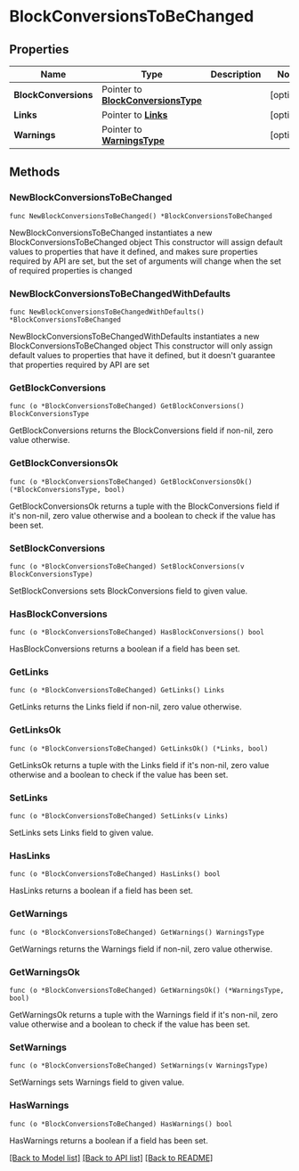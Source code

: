 # BlockConversionsToBeChanged

## Properties

Name | Type | Description | Notes
------------ | ------------- | ------------- | -------------
**BlockConversions** | Pointer to [**BlockConversionsType**](BlockConversionsType.md) |  | [optional] 
**Links** | Pointer to [**Links**](Links.md) |  | [optional] 
**Warnings** | Pointer to [**WarningsType**](WarningsType.md) |  | [optional] 

## Methods

### NewBlockConversionsToBeChanged

`func NewBlockConversionsToBeChanged() *BlockConversionsToBeChanged`

NewBlockConversionsToBeChanged instantiates a new BlockConversionsToBeChanged object
This constructor will assign default values to properties that have it defined,
and makes sure properties required by API are set, but the set of arguments
will change when the set of required properties is changed

### NewBlockConversionsToBeChangedWithDefaults

`func NewBlockConversionsToBeChangedWithDefaults() *BlockConversionsToBeChanged`

NewBlockConversionsToBeChangedWithDefaults instantiates a new BlockConversionsToBeChanged object
This constructor will only assign default values to properties that have it defined,
but it doesn't guarantee that properties required by API are set

### GetBlockConversions

`func (o *BlockConversionsToBeChanged) GetBlockConversions() BlockConversionsType`

GetBlockConversions returns the BlockConversions field if non-nil, zero value otherwise.

### GetBlockConversionsOk

`func (o *BlockConversionsToBeChanged) GetBlockConversionsOk() (*BlockConversionsType, bool)`

GetBlockConversionsOk returns a tuple with the BlockConversions field if it's non-nil, zero value otherwise
and a boolean to check if the value has been set.

### SetBlockConversions

`func (o *BlockConversionsToBeChanged) SetBlockConversions(v BlockConversionsType)`

SetBlockConversions sets BlockConversions field to given value.

### HasBlockConversions

`func (o *BlockConversionsToBeChanged) HasBlockConversions() bool`

HasBlockConversions returns a boolean if a field has been set.

### GetLinks

`func (o *BlockConversionsToBeChanged) GetLinks() Links`

GetLinks returns the Links field if non-nil, zero value otherwise.

### GetLinksOk

`func (o *BlockConversionsToBeChanged) GetLinksOk() (*Links, bool)`

GetLinksOk returns a tuple with the Links field if it's non-nil, zero value otherwise
and a boolean to check if the value has been set.

### SetLinks

`func (o *BlockConversionsToBeChanged) SetLinks(v Links)`

SetLinks sets Links field to given value.

### HasLinks

`func (o *BlockConversionsToBeChanged) HasLinks() bool`

HasLinks returns a boolean if a field has been set.

### GetWarnings

`func (o *BlockConversionsToBeChanged) GetWarnings() WarningsType`

GetWarnings returns the Warnings field if non-nil, zero value otherwise.

### GetWarningsOk

`func (o *BlockConversionsToBeChanged) GetWarningsOk() (*WarningsType, bool)`

GetWarningsOk returns a tuple with the Warnings field if it's non-nil, zero value otherwise
and a boolean to check if the value has been set.

### SetWarnings

`func (o *BlockConversionsToBeChanged) SetWarnings(v WarningsType)`

SetWarnings sets Warnings field to given value.

### HasWarnings

`func (o *BlockConversionsToBeChanged) HasWarnings() bool`

HasWarnings returns a boolean if a field has been set.


[[Back to Model list]](../README.md#documentation-for-models) [[Back to API list]](../README.md#documentation-for-api-endpoints) [[Back to README]](../README.md)



